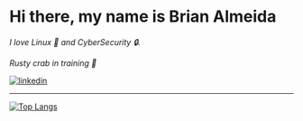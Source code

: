 
# Hi there, my name is Brian Almeida 



*I love Linux 🐧 and CyberSecurity :lock:.*

*Rusty crab in training 🦀*

 [<img src="https://img.shields.io/badge/visit%20my%20Linkedin-0A66C2?style=for-the-badge&logo=linkedin&logoColor=white" alt="linkedin" />](https://www.linkedin.com/in/brian-a-13718a151)

---
[![Top Langs](https://github-readme-stats-wu8k.vercel.app/api/top-langs/?username=Brianalmeida&layout=donut&theme=tokyonight)](https://github.com/Brianalmeida/github-readme-stats)


